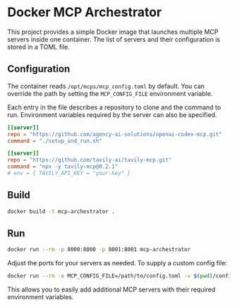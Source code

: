 # Docker MCP Archestrator

This project provides a simple Docker image that launches multiple MCP servers inside one container. The list of servers and their configuration is stored in a TOML file.

## Configuration

The container reads `/opt/mcps/mcp_config.toml` by default. You can override the path by setting the `MCP_CONFIG_FILE` environment variable.

Each entry in the file describes a repository to clone and the command to run. Environment variables required by the server can also be specified.

```toml
[[server]]
repo = "https://github.com/agency-ai-solutions/openai-codex-mcp.git"
command = "./setup_and_run.sh"

[[server]]
repo = "https://github.com/tavily-ai/tavily-mcp.git"
command = "npx -y tavily-mcp@0.2.1"
# env = { TAVILY_API_KEY = "your-key" }
```

## Build

```bash
docker build -t mcp-archestrator .
```

## Run

```bash
docker run --rm -p 8000:8000 -p 8001:8001 mcp-archestrator
```

Adjust the ports for your servers as needed. To supply a custom config file:

```bash
docker run --rm -e MCP_CONFIG_FILE=/path/to/config.toml -v $(pwd)/config.toml:/config.toml mcp-archestrator
```

This allows you to easily add additional MCP servers with their required environment variables.

